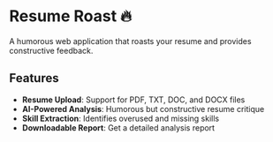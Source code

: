 # Resume Roast 🔥

A humorous web application that roasts your resume and provides constructive feedback.

## Features

- **Resume Upload**: Support for PDF, TXT, DOC, and DOCX files
- **AI-Powered Analysis**: Humorous but constructive resume critique
- **Skill Extraction**: Identifies overused and missing skills
- **Downloadable Report**: Get a detailed analysis report

